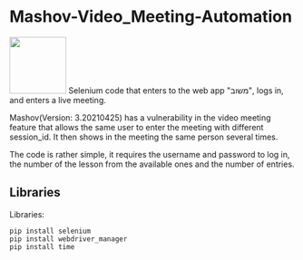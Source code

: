 # Mashov-Video_Meeting-Automation
<img src="https://web.mashov.info/students/images/logo_students.png" style="width:100px; height:100px;">
Selenium code that enters to the web app "משוב", logs in, and enters a live meeting.

Mashov(Version: 3.20210425) has a vulnerability in the video meeting feature that allows the same user to enter the meeting with different session_id.
It then shows in the meeting the same person several times.

The code is rather simple, it requires the username and password to log in, the number of the lesson from the available ones and the number of entries.

## Libraries
Libraries:
```
pip install selenium
pip install webdriver_manager
pip install time
```
